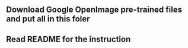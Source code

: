 ## Download Google OpenImage pre-trained files and put all in this foler
## Read **README** for the instruction